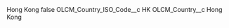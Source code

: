 <?xml version="1.0" encoding="UTF-8"?>
<CustomMetadata xmlns="http://soap.sforce.com/2006/04/metadata" xmlns:xsi="http://www.w3.org/2001/XMLSchema-instance" xmlns:xsd="http://www.w3.org/2001/XMLSchema">
    <label>Hong Kong</label>
    <protected>false</protected>
    <values>
        <field>OLCM_Country_ISO_Code__c</field>
        <value xsi:type="xsd:string">HK</value>
    </values>
    <values>
        <field>OLCM_Country__c</field>
        <value xsi:type="xsd:string">Hong Kong</value>
    </values>
</CustomMetadata>

